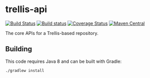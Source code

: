 # trellis-api

[![Build Status](https://travis-ci.org/trellis-ldp/trellis-api.png?branch=master)](https://travis-ci.org/trellis-ldp/trellis-api)
[![Build status](https://ci.appveyor.com/api/projects/status/uy67j48dh6vm18un/branch/master?svg=true)](https://ci.appveyor.com/project/acoburn/trellis-api/branch/master)
[![Coverage Status](https://coveralls.io/repos/github/trellis-ldp/trellis-api/badge.svg?branch=master)](https://coveralls.io/github/trellis-ldp/trellis-api?branch=master)
[![Maven Central](https://maven-badges.herokuapp.com/maven-central/org.trellisldp/trellis-api/badge.svg)](https://maven-badges.herokuapp.com/maven-central/org.trellisldp/trellis-api/)

The core APIs for a Trellis-based repository.

## Building

This code requires Java 8 and can be built with Gradle:

    ./gradlew install
